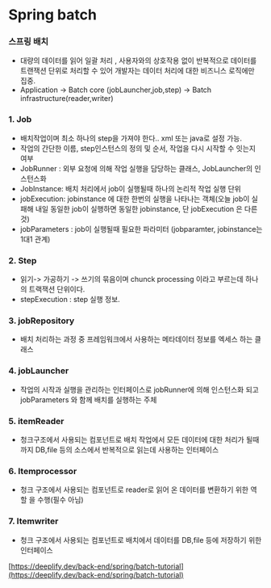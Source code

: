 # Spring batch

###  스프링 배치

* 대량의 데이터를 읽어 일괄 처리 , 사용자와의 상호작용 없이 반복적으로 데이터를 트랜잭션 단위로 처리할 수 있어 개발자는 데이터 처리에 대한 비즈니스 로직에만 집중.
* Application -&gt; Batch core \(jobLauncher,job,step\) -&gt; Batch infrastructure\(reader,writer\)

### 1. Job 

*  배치작업이며 최소 하나의 step을 가져야 한다.. xml 또는 java로 설정 가능.
* 작업의 간단한 이름, step인스턴스의 정의 및 순서, 작업을 다시 시작할 수 잇는지 여부
* JobRunner : 외부 요청에 의해 작업 실행을 담당하는 클래스, JobLauncher의 인스턴스화
* JobInstance: 배치 처리에서 job이 실행될때 하나의 논리적 작업 실행 단위
* jobExecution: jobinstance 에 대한 한번의 실행을 나타나는 객체\(오늘 job이 실패해 내일 동일한 job이 실행하면 동일한 jobinstance, 단 jobExecution 은 다른 것\)
* jobParameters : job이 실행될때 필요한 파라미터 \(jobparamter, jobinstance는 1대1 관계\)

###  2. Step

*  읽기-&gt; 가공하기 -&gt; 쓰기의 묶음이며 chunck processing 이라고 부르는데 하나의 트랙잭션 단위이다.
* stepExecution : step 실행 정보.

###  3. jobRepository 

*  배치 처리하는 과정 중 프레임워크에서 사용하는 메타데이터 정보를 엑세스 하는 클래스

###  4. jobLauncher 

*  작업의 시작과 실행을 관리하는 인터페이스로 jobRunner에 의해 인스턴스화 되고 jobParameters 와 함께 배치를 실행하는 주체

### 5. itemReader

* 청크구조에서 사용되는 컴포넌트로 배치 작업에서 모든 데이터에 대한 처리가 될때까지 DB,file 등의 소스에서 반복적으로 읽는데 사용하는 인터페이스

### 6. Itemprocessor  

* 청크 구조에서 사용되는 컴포넌트로 reader로 읽어 온 데이터를 변환하기 위한 역할 을 수행\(필수 아님\)

### 7. Itemwriter 

* 청크 구조에서 사용되는 컴포넌트로 배치에서 데이터를 DB,file 등에 저장하기 위한 인터페이스



[https://deeplify.dev/back-end/spring/batch-tutorial](https://deeplify.dev/back-end/spring/batch-tutorial)

